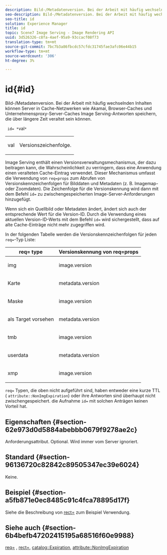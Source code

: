 ```yaml
---
description: Bild-/Metadatenversion. Bei der Arbeit mit häufig wechselnden Inhalten können Server in Cache-Netzwerken wie Akamai, Browser-Caches und Unternehmensproxy-Server-Caches Image Serving-Antworten speichern, die über längere Zeit veraltet sein können.
seo-description: Bild-/Metadatenversion. Bei der Arbeit mit häufig wechselnden Inhalten können Server in Cache-Netzwerken wie Akamai, Browser-Caches und Unternehmensproxy-Server-Caches Image Serving-Antworten speichern, die über längere Zeit veraltet sein können.
seo-title: id
solution: Experience Manager
title: id
topic: Scene7 Image Serving - Image Rendering API
uuid: 3d526326-c8fa-4aef-95a9-93ccacf08f73
translation-type: tm+mt
source-git-commit: 7bc7b3a86fbcdc57cfdc31745fae3afc06e44b15
workflow-type: tm+mt
source-wordcount: '306'
ht-degree: 3%

---
```



# id{#id}

Bild-/Metadatenversion. Bei der Arbeit mit häufig wechselnden Inhalten können Server in Cache-Netzwerken wie Akamai, Browser-Caches und Unternehmensproxy-Server-Caches Image Serving-Antworten speichern, die über längere Zeit veraltet sein können.

` id= *`val`*`

<table id="simpletable_3A6EBDA15B004636804E1ACEF952479A"> 
 <tr class="strow"> 
  <td class="stentry"> <p> <span class="codeph"> <span class="varname"> val  </span> </span> </p> </td> 
  <td class="stentry"> <p>Versionszeichenfolge. </p> </td> 
 </tr> 
</table>

Image Serving enthält einen Versionsverwaltungsmechanismus, der dazu beitragen kann, die Wahrscheinlichkeit zu verringern, dass eine Anwendung einen veralteten Cache-Eintrag verwendet. Dieser Mechanismus umfasst die Verwendung von `req=props` zum Abrufen von Versionskennzeichenfolgen für Bilddaten und Metadaten (z. B. Imagemap- oder Zoomdaten). Die Zeichenfolge für die Versionskennung wird dann mit dem Befehl `id=` zu zwischengespeicherten Image-Server-Anforderungen hinzugefügt.

Wenn sich ein Quellbild oder Metadaten ändert, ändert sich auch der entsprechende Wert für die Version-ID. Durch die Verwendung eines aktuellen Version-ID-Werts mit dem Befehl `id=` wird sichergestellt, dass auf alte Cache-Einträge nicht mehr zugegriffen wird.

In der folgenden Tabelle werden die Versionskennzeichenfolgen für jeden `req=`-Typ Liste:

<table id="table_AE39BEBE18864880BBBF1C4F16785E2D"> 
 <thead> 
  <tr> 
   <th class="entry"> <b> req= type</b> </th> 
   <th class="entry"> <b> Versionskennung von req=props</b> </th> 
  </tr> 
 </thead>
 <tbody> 
  <tr> 
   <td> <p> img </p> </td> 
   <td> <p> image.version </p> </td> 
  </tr> 
  <tr> 
   <td> <p> Karte </p> </td> 
   <td> <p> metadata.version </p> </td> 
  </tr> 
  <tr> 
   <td> <p> Maske </p> </td> 
   <td> <p> image.version </p> </td> 
  </tr> 
  <tr> 
   <td> <p> als Target vorsehen </p> </td> 
   <td> <p> metadata.version </p> </td> 
  </tr> 
  <tr> 
   <td> <p> tmb </p> </td> 
   <td> <p> image.version </p> </td> 
  </tr> 
  <tr> 
   <td> <p> userdata </p> </td> 
   <td> <p> metadata.version </p> </td> 
  </tr> 
  <tr> 
   <td> <p> xmp </p> </td> 
   <td> <p> image.version </p> </td> 
  </tr> 
 </tbody> 
</table>

`req=` Typen, die oben nicht aufgeführt sind, haben entweder eine kurze TTL (  `attribute::NonImgExpiration`) oder ihre Antworten sind überhaupt nicht zwischengespeichert. die Aufnahme  `id=` mit solchen Anträgen keinen Vorteil hat.

## Eigenschaften {#section-62e973d0d5884abebbb0679f9278ae2c}

Anforderungsattribut. Optional. Wird immer vom Server ignoriert.

## Standard {#section-96136720c82842c89505347ec39e6024}

Keine.

## Beispiel {#section-a5fb871e0ec8485c91c4fca78895d17f}

Siehe die Beschreibung von [rect=](../../../../../is-api/http-ref/image-serving-api-ref/c-http-protocol-reference/c-command-reference/r-rect.md#reference-520b90d30b4c4b4692a723e4df6adaf3) zum Beispiel Verwendung.

## Siehe auch {#section-6b4befb47202415195a68516f60e9988}

[req=](../../../../../is-api/http-ref/image-serving-api-ref/c-http-protocol-reference/c-command-reference/r-req/r-req.md#reference-907cdb4a97034db7ad94695f25552e76) ,  [rect=](../../../../../is-api/http-ref/image-serving-api-ref/c-http-protocol-reference/c-command-reference/r-rect.md#reference-520b90d30b4c4b4692a723e4df6adaf3),  [catalog::Expiration](../../../../../is-api/image-catalog/image-serving-api-ref/c-image-catalog-reference/c-image-svg-data-reference/c-image-data-reference/r-expiration-cat.md#reference-a7afd668ecbb4d2da65d86259aa6a28a),  [attribute::NonImgExpiration](../../../../../is-api/image-catalog/image-serving-api-ref/c-image-catalog-reference/c-attributes-reference/r-nonimgexpiration.md#reference-a8066cd0d24b4ea98100ade4821f1f9d)

